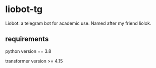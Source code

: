 # liobot-tg

Liobot: a telegram bot for academic use. 
Named after my friend liolok.

## requirements

python version == 3.8

transformer version >= 4.15